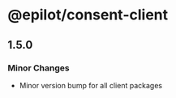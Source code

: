 # @epilot/consent-client

## 1.5.0

### Minor Changes

- Minor version bump for all client packages
